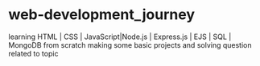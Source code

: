 # web-development_journey
 learning HTML | CSS | JavaScript|Node.js | Express.js | EJS | SQL | MongoDB from scratch
making some basic projects and solving question related to topic
